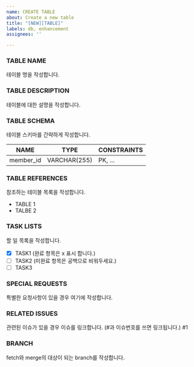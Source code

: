 ```yaml
---
name: CREATE TABLE
about: Create a new table
title: "[NEW][TABLE]"
labels: db, enhancement
assignees: ''

---
```


### TABLE NAME
테이블 명을 작성합니다.

### TABLE DESCRIPTION
테이블에 대한 설명을 작성합니다.

### TABLE SCHEMA
테이블 스키마를 간략하게 작성합니다.

NAME | TYPE | CONSTRAINTS
-- | -- | --
member_id | VARCHAR(255) | PK, ...

### TABLE REFERENCES
참조하는 테이블 목록을 작성합니다.
- TABLE 1
- TALBE 2

### TASK LISTS
할 일 목록을 작성합니다.
- [x] TASK1 (완료 항목은 x 표시 합니다.)
- [ ] TASK2 (미완료 항목은 공백으로 비워두세요.)
- [ ] TASK3

### SPECIAL REQUESTS
특별한 요청사항이 있을 경우 여기에 작성합니다.

### RELATED ISSUES
관련된 이슈가 있을 경우 이슈를 링크합니다. (#과 이슈번호를 쓰면 링크됩니다.)
#1

### BRANCH
fetch와 merge의 대상이 되는 branch를 작성합니다.
